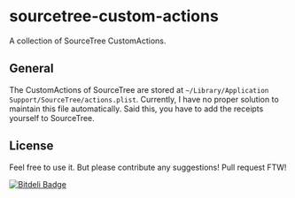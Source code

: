 # sourcetree-custom-actions

A collection of SourceTree CustomActions.

## General
The CustomActions of SourceTree are stored at `~/Library/Application Support/SourceTree/actions.plist`. 
Currently, I have no proper solution to maintain this file automatically. 
Said this, you have to add the receipts yourself to SourceTree.

## License
Feel free to use it. But please contribute any suggestions! Pull request FTW!

[![Bitdeli Badge](https://d2weczhvl823v0.cloudfront.net/knalli/sourcetree-custom-actions/trend.png)](https://bitdeli.com/free "Bitdeli Badge")

